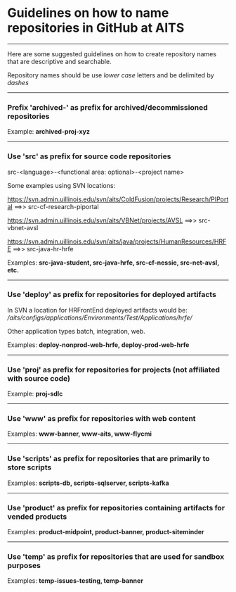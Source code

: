 # Guidelines on how to name repositories in GitHub at AITS

***
Here are some suggested guidelines on how to create repository names that are descriptive and searchable. 

Repository names should be use *lower case* letters and be delimited by *dashes*

***
### Prefix 'archived-' as prefix for archived/decommissioned repositories
Example: **archived-proj-xyz**

***
### Use 'src' as prefix for source code repositories

src-&lt;language>-&lt;functional area: optional>-&lt;project name>

Some examples using SVN locations:

https://svn.admin.uillinois.edu/svn/aits/ColdFusion/projects/Research/PIPortal ==>>
src-cf-research-piportal

https://svn.admin.uillinois.edu/svn/aits/VBNet/projects/AVSL ==>>
src-vbnet-avsl

https://svn.admin.uillinois.edu/svn/aits/java/projects/HumanResources/HRFE ==>>
src-java-hr-hrfe

Examples: **src-java-student, src-java-hrfe, src-cf-nessie, src-net-avsl, etc.**

***
### Use 'deploy' as prefix for repositories for deployed artifacts
In SVN a location for HRFrontEnd deployed artifacts would be: */aits/configs/applications/Environments/Test/Applications/hrfe/*

Other application types batch, integration, web.

Examples: **deploy-nonprod-web-hrfe, deploy-prod-web-hrfe**

***
### Use 'proj' as prefix for repositories for projects (not affiliated with source code)
Example: **proj-sdlc**

***
### Use 'www' as prefix for repositories with web content
Examples: **www-banner, www-aits, www-flycmi**

***
### Use 'scripts' as prefix for repositories that are primarily to store scripts
Examples: **scripts-db, scripts-sqlserver, scripts-kafka** 

***
### Use 'product' as prefix for repositories containing artifacts for vended products
Examples: **product-midpoint, product-banner, product-siteminder**

***
### Use 'temp' as prefix for repositories that are used for sandbox purposes
Examples: **temp-issues-testing, temp-banner**
